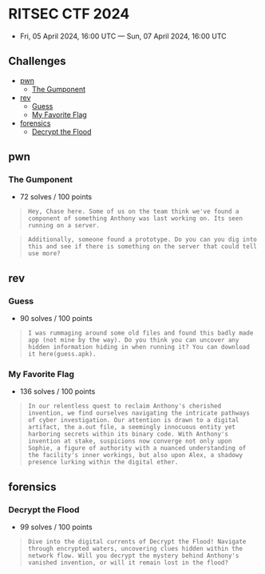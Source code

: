 # RITSEC CTF 2024

- Fri, 05 April 2024, 16:00 UTC — Sun, 07 April 2024, 16:00 UTC

## Challenges

- [pwn](#pwn)
    - [The Gumponent](#the-gumponent)
- [rev](#rev)
    - [Guess](#guess)
    - [My Favorite Flag](#my-favorite-flag)
- [forensics](#forensics)
    - [Decrypt the Flood](#decrypt-the-flood)

## pwn

### The Gumponent

- 72 solves / 100 points

> ``` Hey, Chase here. Some of us on the team think we've found a component of something Anthony was last working on. Its seen running on a server. ```

> ``` Additionally, someone found a prototype. Do you can you dig into this and see if there is something on the server that could tell use more? ```

## rev

### Guess

- 90 solves / 100 points

> ``` I was rummaging around some old files and found this badly made app (not mine by the way). Do you think you can uncover any hidden information hiding in when running it? You can download it here(guess.apk). ```

### My Favorite Flag

- 136 solves / 100 points

> ``` In our relentless quest to reclaim Anthony's cherished invention, we find ourselves navigating the intricate pathways of cyber investigation. Our attention is drawn to a digital artifact, the a.out file, a seemingly innocuous entity yet harboring secrets within its binary code. With Anthony's invention at stake, suspicions now converge not only upon Sophie, a figure of authority with a nuanced understanding of the facility's inner workings, but also upon Alex, a shadowy presence lurking within the digital ether. ```

## forensics

### Decrypt the Flood

- 99 solves / 100 points

> ``` Dive into the digital currents of Decrypt the Flood! Navigate through encrypted waters, uncovering clues hidden within the network flow. Will you decrypt the mystery behind Anthony's vanished invention, or will it remain lost in the flood? ```
